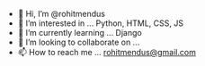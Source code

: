 - 👋 Hi, I’m @rohitmendus
- 👀 I’m interested in ... Python, HTML, CSS, JS
- 🌱 I’m currently learning ... Django
- 💞️ I’m looking to collaborate on ...
- 📫 How to reach me ... rohitmendus@gmail.com

<!---
rohitmendus/rohitmendus is a ✨ special ✨ repository because its `README.md` (this file) appears on your GitHub profile.
You can click the Preview link to take a look at your changes.
--->
